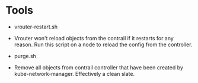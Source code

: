 # Tools

* vrouter-restart.sh
 * Vrouter won't reload objects from the contrail if it restarts for any reason. Run this script on a node to reload the config from the controller.

* purge.sh
 * Remove all objects from contrail controller that have been created by kube-network-manager. Effectively a clean slate.
